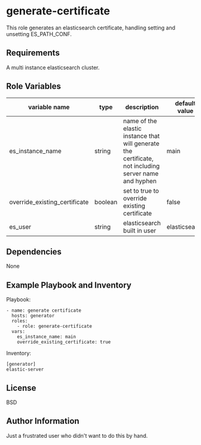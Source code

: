 generate-certificate
=========

This role generates an elasticsearch certificate, handling setting and unsetting ES_PATH_CONF.

Requirements
------------

A multi instance elasticsearch cluster.

Role Variables
--------------

variable name | type | description | default value
------------- | -------- | ------------------------ | -------------
es_instance_name | string | name of the elastic instance that will generate the certificate, not including server name and hyphen | main
override_existing_certificate | boolean | set to true to override existing certificate | false
es_user | string | elasticsearch built in user | elasticsearch

Dependencies
------------

None

Example Playbook and Inventory
----------------
Playbook:

    - name: generate certificate
      hosts: generator
      roles:
        - role: generate-certificate
      vars:
        es_instance_name: main
        override_existing_certificate: true
        
Inventory:

    [generator]
    elastic-server


License
-------

BSD

Author Information
------------------

Just a frustrated user who didn't want to do this by hand.
